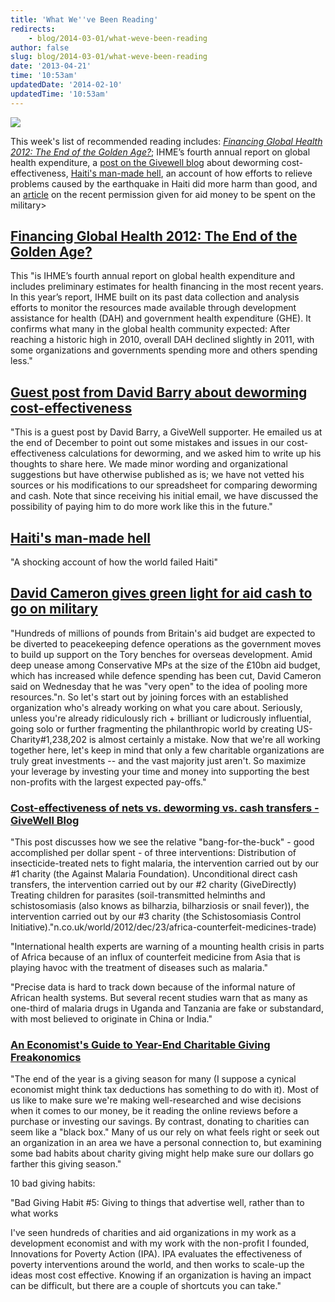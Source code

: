 ```yaml
---
title: 'What We''ve Been Reading'
redirects:
    - blog/2014-03-01/what-weve-been-reading
author: false
slug: blog/2014-03-01/what-weve-been-reading
date: '2013-04-21'
time: '10:53am'
updatedDate: '2014-02-10'
updatedTime: '10:53am'
---
```

![](http://1.bp.blogspot.com/-vN4Ba1o5sjM/UN8W5l4jcyI/AAAAAAAADko/zhzd7y2jDcM/s1600/Books-1.jpg)

This week's list of recommended reading includes:
_[Financing Global Health 2012: The End of the Golden Age?](http://www.healthmetricsandevaluation.org/publications/policy-report/financing-global-health-2012-end-golden-agehttp://www.healthmetricsandevaluation.org/publications/policy-report/financing-global-health-2012-end-golden-age)_; IHME’s fourth annual report on global health expenditure, a [post on the Givewell blog](http://blog.givewell.org/2013/01/23/guest-post-from-david-barry-about-deworming-cost-effectiveness/) about deworming cost-effectiveness, [Haiti's man-made hell](http://www.chathamhouse.org/publications/twt/archive/view/189129), an account of how efforts to relieve problems caused by the earthquake in Haiti did more harm than good, and an [article](http://www.guardian.co.uk/politics/2013/feb/21/david-cameron-aid-military) on the recent permission given for aid money to be spent on the military>

## [Financing Global Health 2012: The End of the Golden Age?](http://www.healthmetricsandevaluation.org/publications/policy-report/financing-global-health-2012-end-golden-agehttp://www.healthmetricsandevaluation.org/publications/policy-report/financing-global-health-2012-end-golden-age)

This "is IHME’s fourth annual report on global health expenditure and includes preliminary estimates for health financing in the most recent years. In this year’s report, IHME built on its past data collection and analysis efforts to monitor the resources made available through development assistance for health (DAH) and government health expenditure (GHE). It confirms what many in the global health community expected: After reaching a historic high in 2010, overall DAH declined slightly in 2011, with some organizations and governments spending more and others spending less."

## [Guest post from David Barry about deworming cost-effectiveness](http://blog.givewell.org/2013/01/23/guest-post-from-david-barry-about-deworming-cost-effectiveness/)

"This is a guest post by David Barry, a GiveWell supporter. He emailed us at the end of December to point out some mistakes and issues in our cost-effectiveness calculations for deworming, and we asked him to write up his thoughts to share here. We made minor wording and organizational suggestions but have otherwise published as is; we have not vetted his sources or his modifications to our spreadsheet for comparing deworming and cash. Note that since receiving his initial email, we have discussed the possibility of paying him to do more work like this in the future."

## [Haiti's man-made hell](http://www.chathamhouse.org/publications/twt/archive/view/189129)

"A shocking account of how the world failed Haiti"

## [David Cameron gives green light for aid cash to go on military](http://www.guardian.co.uk/politics/2013/feb/21/david-cameron-aid-military)

"Hundreds of millions of pounds from Britain's aid budget are expected to be diverted to peacekeeping defence operations as the government moves to build up support on the Tory benches for overseas development.
Amid deep unease among Conservative MPs at the size of the £10bn aid budget, which has increased while defence spending has been cut, David Cameron said on Wednesday that he was "very open" to the idea of pooling more resources."n. So let's start out by joining forces with an established organization who's already working on what you care about. Seriously, unless you're already ridiculously rich + brilliant or ludicrously influential, going solo or further fragmenting the philanthropic world by creating US-Charity#1,238,202 is almost certainly a mistake. Now that we're all working together here, let's keep in mind that only a few charitable organizations are truly great investments -- and the vast majority just aren't. So maximize your leverage by investing your time and money into supporting the best non-profits with the largest expected pay-offs."

### [Cost-effectiveness of nets vs. deworming vs. cash transfers - GiveWell Blog](http://blog.givewell.org/2012/12/19/cost-effectiveness-of-nets-vs-deworming-vs-cash-transfers/)

"This post discusses how we see the relative "bang-for-the-buck" - good accomplished per dollar spent - of three interventions: Distribution of insecticide-treated nets to fight malaria, the intervention carried out by our #1 charity (the Against Malaria Foundation). Unconditional direct cash transfers, the intervention carried out by our #2 charity (GiveDirectly) Treating children for parasites (soil-transmitted helminths and schistosomiasis (also knows as bilharzia, bilharziosis or snail fever)), the intervention carried out by our #3 charity (the Schistosomiasis Control Initiative)."n.co.uk/world/2012/dec/23/africa-counterfeit-medicines-trade)

"International health experts are warning of a mounting health crisis in parts of Africa because of an influx of counterfeit medicine from Asia that is playing havoc with the treatment of diseases such as malaria."

"Precise data is hard to track down because of the informal nature of African health systems. But several recent studies warn that as many as one-third of malaria drugs in Uganda and Tanzania are fake or substandard, with most believed to originate in China or India."

### [An Economist's Guide to Year-End Charitable Giving Freakonomics](http://www.freakonomics.com/2012/12/28/an-economists-guide-to-year-end-charitable-giving/)

"The end of the year is a giving season for many (I suppose a cynical economist might think tax deductions has something to do with it). Most of us like to make sure we're making well-researched and wise decisions when it comes to our money, be it reading the online reviews before a purchase or investing our savings. By contrast, donating to charities can seem like a "black box." Many of us our rely on what feels right or seek out an organization in an area we have a personal connection to, but examining some bad habits about charity giving might help make sure our dollars go farther this giving season."

10 bad giving habits:

"Bad Giving Habit #5: Giving to things that advertise well, rather than to what works

I've seen hundreds of charities and aid organizations in my work as a development economist and with my work with the non-profit I founded, Innovations for Poverty Action (IPA). IPA evaluates the effectiveness of poverty interventions around the world, and then works to scale-up the ideas most cost effective. Knowing if an organization is having an impact can be difficult, but there are a couple of shortcuts you can take."